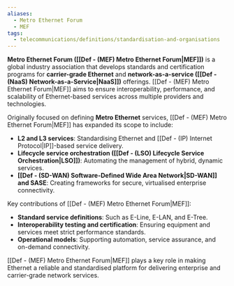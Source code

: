 ```yaml
---
aliases:
  - Metro Ethernet Forum
  - MEF
tags:
  - telecommunications/definitions/standardisation-and-organisations
---
```


**Metro Ethernet Forum ([[Def - (MEF) Metro Ethernet Forum|MEF]])** is a global industry association that develops standards and certification programs for **carrier-grade Ethernet** and **network-as-a-service ([[Def - (NaaS) Network-as-a-Service|NaaS]])** offerings. [[Def - (MEF) Metro Ethernet Forum|MEF]] aims to ensure interoperability, performance, and scalability of Ethernet-based services across multiple providers and technologies.

Originally focused on defining **Metro Ethernet** services, [[Def - (MEF) Metro Ethernet Forum|MEF]] has expanded its scope to include:
- **L2 and L3 services**: Standardising Ethernet and [[Def - (IP) Internet Protocol|IP]]-based service delivery.
- **Lifecycle service orchestration ([[Def - (LSO) Lifecycle Service Orchestration|LSO]])**: Automating the management of hybrid, dynamic services.
- **[[Def - (SD-WAN) Software-Defined Wide Area Network|SD-WAN]] and SASE**: Creating frameworks for secure, virtualised enterprise connectivity.

Key contributions of [[Def - (MEF) Metro Ethernet Forum|MEF]]:
- **Standard service definitions**: Such as E-Line, E-LAN, and E-Tree.
- **Interoperability testing and certification**: Ensuring equipment and services meet strict performance standards.
- **Operational models**: Supporting automation, service assurance, and on-demand connectivity.

[[Def - (MEF) Metro Ethernet Forum|MEF]] plays a key role in making Ethernet a reliable and standardised platform for delivering enterprise and carrier-grade network services.

